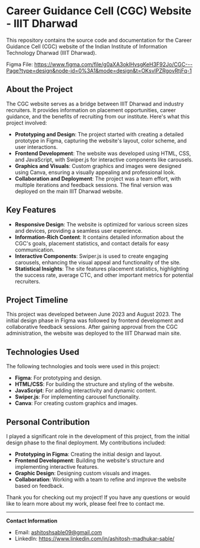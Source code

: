 # Career Guidance Cell (CGC) Website - IIIT Dharwad

This repository contains the source code and documentation for the Career Guidance Cell (CGC) website of the Indian Institute of Information Technology Dharwad (IIIT Dharwad).

Figma File: https://www.figma.com/file/g0aXA3oklHvsgKeH3F92Jo/CGC---Page?type=design&node-id=0%3A1&mode=design&t=OKsvlPZRgovRtjFq-1

## About the Project

The CGC website serves as a bridge between IIIT Dharwad and industry recruiters. It provides information on placement opportunities, career guidance, and the benefits of recruiting from our institute. Here's what this project involved:

- **Prototyping and Design**: The project started with creating a detailed prototype in Figma, capturing the website's layout, color scheme, and user interactions.
- **Frontend Development**: The website was developed using HTML, CSS, and JavaScript, with Swiper.js for interactive components like carousels.
- **Graphics and Visuals**: Custom graphics and images were designed using Canva, ensuring a visually appealing and professional look.
- **Collaboration and Deployment**: The project was a team effort, with multiple iterations and feedback sessions. The final version was deployed on the main IIIT Dharwad website.

## Key Features

- **Responsive Design**: The website is optimized for various screen sizes and devices, providing a seamless user experience.
- **Information-Rich Content**: It contains detailed information about the CGC's goals, placement statistics, and contact details for easy communication.
- **Interactive Components**: Swiper.js is used to create engaging carousels, enhancing the visual appeal and functionality of the site.
- **Statistical Insights**: The site features placement statistics, highlighting the success rate, average CTC, and other important metrics for potential recruiters.

## Project Timeline

This project was developed between June 2023 and August 2023. The initial design phase in Figma was followed by frontend development and collaborative feedback sessions. After gaining approval from the CGC administration, the website was deployed to the IIIT Dharwad main site.

## Technologies Used

The following technologies and tools were used in this project:

- **Figma**: For prototyping and design.
- **HTML/CSS**: For building the structure and styling of the website.
- **JavaScript**: For adding interactivity and dynamic content.
- **Swiper.js**: For implementing carousel functionality.
- **Canva**: For creating custom graphics and images.

## Personal Contribution

I played a significant role in the development of this project, from the initial design phase to the final deployment. My contributions included:

- **Prototyping in Figma**: Creating the initial design and layout.
- **Frontend Development**: Building the website's structure and implementing interactive features.
- **Graphic Design**: Designing custom visuals and images.
- **Collaboration**: Working with a team to refine and improve the website based on feedback.

Thank you for checking out my project! If you have any questions or would like to learn more about my work, please feel free to contact me.

---
**Contact Information**
- Email: ashitoshsable09@gmail.com
- LinkedIn: https://www.linkedin.com/in/ashitosh-madhukar-sable/
